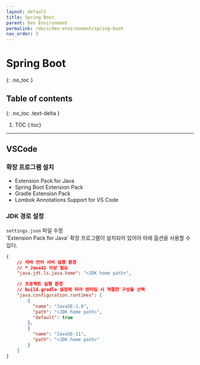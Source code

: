 ```yaml
---
layout: default
title: Spring Boot
parent: Dev Environment
permalink: /docs/dev-environment/spring-boot
nav_order: 3
---
```


# Spring Boot
{: .no_toc }

## Table of contents
{: .no_toc .text-delta }

1. TOC
{:toc}

---

## VSCode

### 확장 프로그램 설치
- Extension Pack for Java
- Spring Boot Extension Pack
- Gradle Extension Pack
- Lombok Annotations Support for VS Code

### JDK 경로 설정
`settings.json` 파일 수정  
'Extension Pack for Java' 확장 프로그램이 설치되어 있어야 아래 옵션을 사용할 수 있다.

```json
{
    // 자바 언어 서버 실행 환경
    // * Java11 이상 필요
    "java.jdt.ls.java.home": "<JDK home path>",

    // 프로젝트 실행 환경
    // build.gradle 설정에 따라 런타임 시 적절한 구성을 선택
    "java.configuration.runtimes": [
        {
          "name": "JavaSE-1.8",
          "path": "<JDK home path>",
          "default": true
        },
        {
          "name": "JavaSE-11",
          "path": "<JDK home path>"
        }
    ]
}
```
